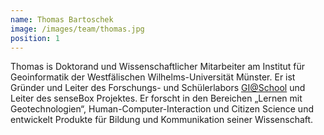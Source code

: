 ```yaml
---
name: Thomas Bartoschek
image: /images/team/thomas.jpg
position: 1
---
```

Thomas is Doktorand und Wissenschaftlicher Mitarbeiter am Institut für Geoinformatik der Westfälischen Wilhelms-Universität Münster. Er ist Gründer und Leiter des Forschungs- und Schülerlabors <a href="http://www.gi-at-school.de/" target="_blank">GI@School</a> und Leiter des senseBox Projektes. Er forscht in den Bereichen „Lernen mit Geotechnologien“, Human-Computer-Interaction und Citizen Science und entwickelt Produkte für Bildung und Kommunikation seiner Wissenschaft.
